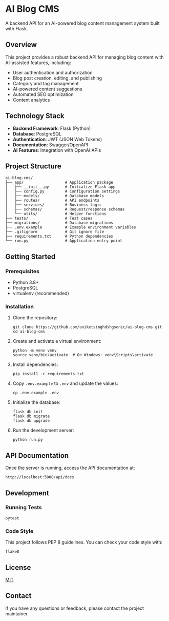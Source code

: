 # AI Blog CMS

A backend API for an AI-powered blog content management system built with Flask.

## Overview

This project provides a robust backend API for managing blog content with AI-assisted features, including:

- User authentication and authorization
- Blog post creation, editing, and publishing
- Category and tag management
- AI-powered content suggestions
- Automated SEO optimization
- Content analytics

## Technology Stack

- **Backend Framework**: Flask (Python)
- **Database**: PostgreSQL
- **Authentication**: JWT (JSON Web Tokens)
- **Documentation**: Swagger/OpenAPI
- **AI Features**: Integration with OpenAI APIs

## Project Structure

```
ai-blog-cms/
├── app/                  # Application package
│   ├── __init__.py       # Initialize Flask app
│   ├── config.py         # Configuration settings
│   ├── models/           # Database models
│   ├── routes/           # API endpoints
│   ├── services/         # Business logic
│   ├── schemas/          # Request/response schemas
│   └── utils/            # Helper functions
├── tests/                # Test cases
├── migrations/           # Database migrations
├── .env.example          # Example environment variables
├── .gitignore            # Git ignore file
├── requirements.txt      # Python dependencies
└── run.py                # Application entry point
```

## Getting Started

### Prerequisites

- Python 3.8+
- PostgreSQL
- virtualenv (recommended)

### Installation

1. Clone the repository:
   ```
   git clone https://github.com/aniketsinghdshgsonic/ai-blog-cms.git
   cd ai-blog-cms
   ```

2. Create and activate a virtual environment:
   ```
   python -m venv venv
   source venv/bin/activate  # On Windows: venv\Scripts\activate
   ```

3. Install dependencies:
   ```
   pip install -r requirements.txt
   ```

4. Copy `.env.example` to `.env` and update the values:
   ```
   cp .env.example .env
   ```

5. Initialize the database:
   ```
   flask db init
   flask db migrate
   flask db upgrade
   ```

6. Run the development server:
   ```
   python run.py
   ```

## API Documentation

Once the server is running, access the API documentation at:
```
http://localhost:5000/api/docs
```

## Development

### Running Tests

```
pytest
```

### Code Style

This project follows PEP 8 guidelines. You can check your code style with:

```
flake8
```

## License

[MIT](LICENSE)

## Contact

If you have any questions or feedback, please contact the project maintainer.
